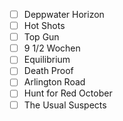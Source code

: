 - [ ] Deppwater Horizon
- [ ] Hot Shots
- [ ] Top Gun
- [ ] 9 1/2 Wochen
- [ ] Equilibrium
- [ ] Death Proof
- [ ] Arlington Road
- [ ] Hunt for Red October
- [ ] The Usual Suspects
